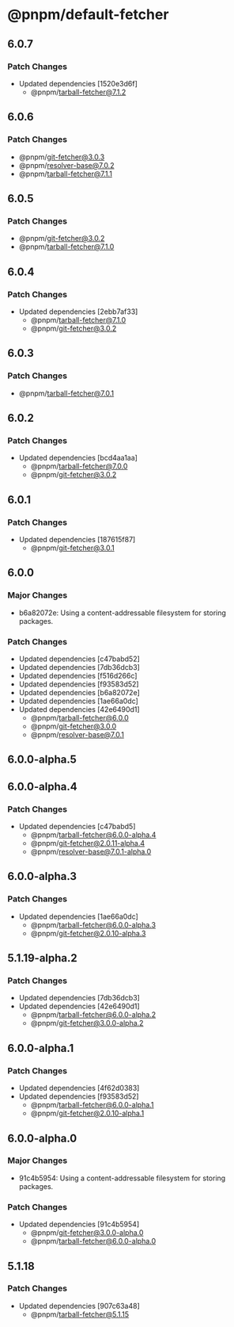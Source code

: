 # @pnpm/default-fetcher

## 6.0.7

### Patch Changes

- Updated dependencies [1520e3d6f]
  - @pnpm/tarball-fetcher@7.1.2

## 6.0.6

### Patch Changes

- @pnpm/git-fetcher@3.0.3
- @pnpm/resolver-base@7.0.2
- @pnpm/tarball-fetcher@7.1.1

## 6.0.5

### Patch Changes

- @pnpm/git-fetcher@3.0.2
- @pnpm/tarball-fetcher@7.1.0

## 6.0.4

### Patch Changes

- Updated dependencies [2ebb7af33]
  - @pnpm/tarball-fetcher@7.1.0
  - @pnpm/git-fetcher@3.0.2

## 6.0.3

### Patch Changes

- @pnpm/tarball-fetcher@7.0.1

## 6.0.2

### Patch Changes

- Updated dependencies [bcd4aa1aa]
  - @pnpm/tarball-fetcher@7.0.0
  - @pnpm/git-fetcher@3.0.2

## 6.0.1

### Patch Changes

- Updated dependencies [187615f87]
  - @pnpm/git-fetcher@3.0.1

## 6.0.0

### Major Changes

- b6a82072e: Using a content-addressable filesystem for storing packages.

### Patch Changes

- Updated dependencies [c47babd52]
- Updated dependencies [7db36dcb3]
- Updated dependencies [f516d266c]
- Updated dependencies [f93583d52]
- Updated dependencies [b6a82072e]
- Updated dependencies [1ae66a0dc]
- Updated dependencies [42e6490d1]
  - @pnpm/tarball-fetcher@6.0.0
  - @pnpm/git-fetcher@3.0.0
  - @pnpm/resolver-base@7.0.1

## 6.0.0-alpha.5

## 6.0.0-alpha.4

### Patch Changes

- Updated dependencies [c47babd5]
  - @pnpm/tarball-fetcher@6.0.0-alpha.4
  - @pnpm/git-fetcher@2.0.11-alpha.4
  - @pnpm/resolver-base@7.0.1-alpha.0

## 6.0.0-alpha.3

### Patch Changes

- Updated dependencies [1ae66a0dc]
  - @pnpm/tarball-fetcher@6.0.0-alpha.3
  - @pnpm/git-fetcher@2.0.10-alpha.3

## 5.1.19-alpha.2

### Patch Changes

- Updated dependencies [7db36dcb3]
- Updated dependencies [42e6490d1]
  - @pnpm/tarball-fetcher@6.0.0-alpha.2
  - @pnpm/git-fetcher@3.0.0-alpha.2

## 6.0.0-alpha.1

### Patch Changes

- Updated dependencies [4f62d0383]
- Updated dependencies [f93583d52]
  - @pnpm/tarball-fetcher@6.0.0-alpha.1
  - @pnpm/git-fetcher@2.0.10-alpha.1

## 6.0.0-alpha.0

### Major Changes

- 91c4b5954: Using a content-addressable filesystem for storing packages.

### Patch Changes

- Updated dependencies [91c4b5954]
  - @pnpm/git-fetcher@3.0.0-alpha.0
  - @pnpm/tarball-fetcher@6.0.0-alpha.0

## 5.1.18

### Patch Changes

- Updated dependencies [907c63a48]
  - @pnpm/tarball-fetcher@5.1.15
